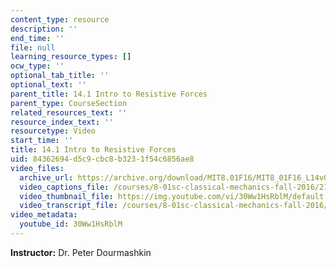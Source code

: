 ```yaml
---
content_type: resource
description: ''
end_time: ''
file: null
learning_resource_types: []
ocw_type: ''
optional_tab_title: ''
optional_text: ''
parent_title: 14.1 Intro to Resistive Forces
parent_type: CourseSection
related_resources_text: ''
resource_index_text: ''
resourcetype: Video
start_time: ''
title: 14.1 Intro to Resistive Forces
uid: 84362694-d5c9-cbc8-b323-1f54c6856ae8
video_files:
  archive_url: https://archive.org/download/MIT8.01F16/MIT8_01F16_L14v01_360p.mp4
  video_captions_file: /courses/8-01sc-classical-mechanics-fall-2016/21230b6964385880a853ca5f96e344c4_30Ww1HsRblM.vtt
  video_thumbnail_file: https://img.youtube.com/vi/30Ww1HsRblM/default.jpg
  video_transcript_file: /courses/8-01sc-classical-mechanics-fall-2016/29a20872bc807dde46b666b0ce66c3af_30Ww1HsRblM.pdf
video_metadata:
  youtube_id: 30Ww1HsRblM
---
```


**Instructor:** Dr. Peter Dourmashkin